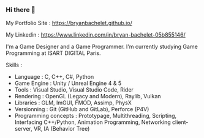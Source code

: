 ### Hi there 👋

My Portfolio Site : https://bryanbachelet.github.io/

My Linkedin : https://www.linkedin.com/in/bryan-bachelet-05b855146/

I'm a Game Designer and a Game Programmer. I'm currently studying Game Programming at ISART DIGITAL Paris.

Skills :
* Language : C, C++, C#, Python
* Game Engine : Unity / Unreal Engine 4 & 5
* Tools : Visual Studio, Visual Studio Code, Rider
* Rendering : OpenGL (Legacy and Modern), Raylib, Vulkan
* Libraries : GLM, ImGUI, FMOD, Assimp, PhysX
* Versionning : Git (GitHub and GitLab), Perforce (P4V)
* Programming concepts : Prototypage, Multithreading, Scripting, Interfacing C++/Python, Animation Programming, Networking client-server, VR, IA (Behavior Tree)


<!--
**BryanBachelet/BryanBachelet** is a ✨ _special_ ✨ repository because its `README.md` (this file) appears on your GitHub profile.

Here are some ideas to get you started:

- 🔭 I’m currently working on ...
- 🌱 I’m currently learning ...
- 👯 I’m looking to collaborate on ...
- 🤔 I’m looking for help with ...
- 💬 Ask me about ...
- 📫 How to reach me: ...
- 😄 Pronouns: ...
- ⚡ Fun fact: ...
-->
